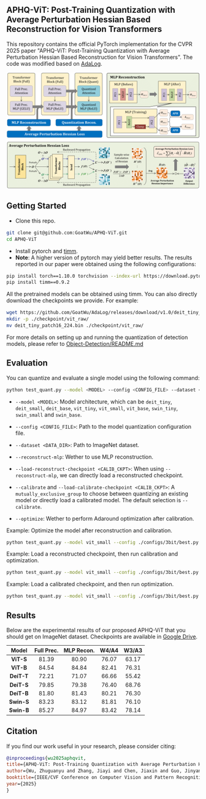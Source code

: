 ## APHQ-ViT: Post-Training Quantization with Average Perturbation Hessian Based Reconstruction for Vision Transformers

This repository contains the official PyTorch implementation for the CVPR 2025 paper "APHQ-ViT: Post-Training Quantization with Average Perturbation Hessian Based Reconstruction for Vision Transformers". The code was modified based on [AdaLog](https://github.com/GoatWu/AdaLog).

![overview](./assets/overview.png)

## Getting Started

- Clone this repo.

```bash
git clone git@github.com:GoatWu/APHQ-ViT.git
cd APHQ-ViT
```

- Install pytorch and [timm](https://github.com/huggingface/pytorch-image-models/tree/main).
- **Note**: A higher version of pytorch may yield better results. The results reported in our paper were obtained using the following configurations:

```bash
pip install torch==1.10.0 torchvision --index-url https://download.pytorch.org/whl/cu113
pip install timm==0.9.2
```

All the pretrained models can be obtained using timm. You can also directly download the checkpoints we provide. For example:

```bash
wget https://github.com/GoatWu/AdaLog/releases/download/v1.0/deit_tiny_patch16_224.bin
mkdir -p ./checkpoint/vit_raw/
mv deit_tiny_patch16_224.bin ./checkpoint/vit_raw/
```

For more details on setting up and running the quantization of detection models, please refer to [Object-Detection/README.md](https://github.com/GoatWu/APHQ-ViT/blob/master/Object-Detection/README.md)

## Evaluation

You can quantize and evaluate a single model using the following command:

```bash
python test_quant.py --model <MODEL> --config <CONFIG_FILE> --dataset <DATA_DIR> [--reconstruct-mlp] [--load-reconstruct-checkpoint <RECON_CKPT>] [--calibrate] [--load-calibrate-checkpoint <CALIB_CKPT>] [--optimize]
```

- `--model <MODEL>`: Model architecture, which can be `deit_tiny`, `deit_small`, `deit_base`, `vit_tiny`, `vit_small`, `vit_base`, `swin_tiny`, `swin_small` and `swin_base`.

- `--config <CONFIG_FILE>`: Path to the model quantization configuration file.

- `--dataset <DATA_DIR>`: Path to ImageNet dataset.

- `--reconstruct-mlp`: Wether to use MLP reconstruction.

- `--load-reconstruct-checkpoint <CALIB_CKPT>`: When using `--reconstruct-mlp`, we can directly load a reconstructed checkpoint.

- `--calibrate` and `--load-calibrate-checkpoint <CALIB_CKPT>`: A `mutually_exclusive_group` to choose between quantizing an existing model or directly load a calibrated model. The default selection is `--calibrate`.

- `--optimize`: Wether to perform Adaround optimization after calibration.

Example: Optimize the model after reconstruction and calibration.

```bash
python test_quant.py --model vit_small --config ./configs/3bit/best.py --dataset ~/data/ILSVRC/Data/CLS-LOC --val-batchsize 500 --reconstruct-mlp --calibrate --optimize
```

Example: Load a reconstructed checkpoint, then run calibration and optimization.

```bash
python test_quant.py --model vit_small --config ./configs/3bit/best.py --dataset ~/data/ILSVRC/Data/CLS-LOC --val-batchsize 500 --reconstruct-mlp --load-reconstruct-checkpoint ./checkpoints/quant_result/deit_tiny_reconstructed.pth --calibrate --optimize
```

Example: Load a calibrated checkpoint, and then run optimization.

```bash
python test_quant.py --model vit_small --config ./configs/3bit/best.py --dataset ~/data/ILSVRC/Data/CLS-LOC --val-batchsize 500 --reconstruct-mlp --load-calibrate-checkpoint ./checkpoints/quant_result/deit_tiny_w3_a3_calibsize_128_mse.pth --optimize
```

## Results

Below are the experimental results of our proposed APHQ-ViT that you should get on ImageNet dataset. Checkpoints are available in [Google Drive](https://drive.google.com/drive/folders/1w6KOlOmkx6HoTPFBJCk1mMN_ltsfYuai?usp=drive_link).

| Model | **Full Prec.** | **MLP Recon.** | **W4/A4** | **W3/A3** |
|:----------:|:--------------:|:--------------:|:---------:|:---------:|
| **ViT-S**  | 81.39          | 80.90          | 76.07     | 63.17     |
| **ViT-B**  | 84.54          | 84.84          | 82.41     | 76.31     |
| **DeiT-T** | 72.21          | 71.07          | 66.66     | 55.42     |
| **DeiT-S** | 79.85          | 79.38          | 76.40     | 68.76     |
| **DeiT-B** | 81.80          | 81.43          | 80.21     | 76.30     |
| **Swin-S** | 83.23          | 83.12          | 81.81     | 76.10     |
| **Swin-B** | 85.27          | 84.97          | 83.42     | 78.14     |

## Citation

If you find our work useful in your research, please consider citing:

```bibtex
@inproceedings{wu2025aphqvit,
title={APHQ-ViT: Post-Training Quantization with Average Perturbation Hessian Based Reconstruction for Vision Transformers},
author={Wu, Zhuguanyu and Zhang, Jiayi and Chen, Jiaxin and Guo, Jinyang and Huang, Di and Wang, Yunhong},
booktitle={IEEE/CVF Conference on Computer Vision and Pattern Recognition (CVPR)},
year={2025}
}
```
